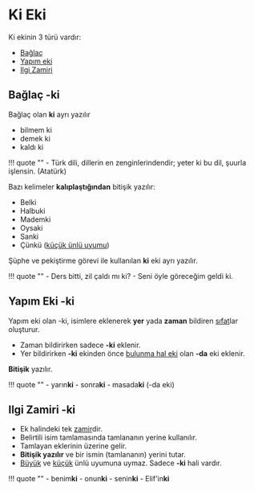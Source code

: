 # Ki Eki

Ki ekinin 3 türü vardır:
- [Bağlaç](#bağlaç--ki)
- [Yapım eki](#yapım-eki--ki)
- [Ilgi Zamiri](#ilgi-zamiri--ki)

## Bağlaç -ki

Bağlaç olan **ki** ayrı yazılır
- bilmem ki
- demek ki
- kaldı ki

!!! quote ""
    - Türk dili, dillerin en zenginlerindendir; yeter ki bu dil, şuurla işlen­sin. (Atatürk)

Bazı kelimeler **kalıplaştığından** bitişik yazılır:
- Belki
- Halbuki
- Mademki
- Oysaki
- Sanki
- Çünkü ([küçük ünlü uyumu](../../../harfler/kucuk-uyum.md))

Şüphe ve pekiştirme görevi ile kullanılan **ki** eki ayrı yazılır.

!!! quote ""
    - Ders bitti, zil çaldı mı ki? 
    - Seni öyle göreceğim geldi ki.

## Yapım Eki -ki

Yapım eki olan -ki, isimlere eklenerek **yer** yada **zaman** bildiren [sıfat](../../dil/sifat.md)lar oluşturur.

- Zaman bildirirken sadece **-ki** eklenir.
- Yer bildirirken **-ki** ekinden önce [bulunma hal eki](../hal-ekleri.md#bulunma) olan **-da** eki eklenir.

**Bitişik** yazılır.

!!! quote ""
    - yarın**ki**
    - sonra**ki**
    - masada**ki** (-da eki)

## Ilgi Zamiri -ki

- Ek halindeki tek [zamir](../../dil/zamir.md)dir.
- Belirtili isim tamlamasında tamlananın yerine kullanılır.
- Tamlayan eklerinin üzerine gelir.
- **Bitişik yazılır** ve bir ismin (tamlananın) yerini tutar.
- [Büyük](../../harfler/buyuk-uyum.md) ve [küçük](../../harfler/kucuk-uyum.md) ünlü uyumuna uymaz. Sadece **-ki** hali vardır.

!!! quote ""
    - benim**ki**
    - onun**ki**
    - senin**ki**
    - Elif'in**ki**
